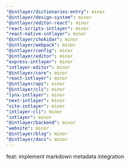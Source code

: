 ```yaml
---
"@intlayer/dictionaries-entry": minor
"@intlayer/design-system": minor
"@intlayer/editor-react": minor
"react-scripts-intlayer": minor
"react-native-intlayer": minor
"@intlayer/chokidar": minor
"@intlayer/webpack": minor
"@intlayer/config": minor
"@intlayer/editor": minor
"express-intlayer": minor
"intlayer-editor": minor
"@intlayer/core": minor
"react-intlayer": minor
"@intlayer/api": minor
"@intlayer/cli": minor
"lynx-intlayer": minor
"next-intlayer": minor
"vite-intlayer": minor
"intlayer-cli": minor
"intlayer": minor
"@intlayer/backend": minor
"website": minor
"@intlayer/blog": minor
"@intlayer/docs": minor
---
```


feat: implement markdown metadata integration
